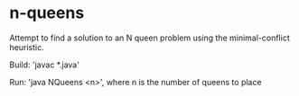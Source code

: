 # n-queens

Attempt to find a solution to an N queen problem using the minimal-conflict heuristic.

Build: 'javac *.java'

Run: 'java NQueens \<n\>', where n is the number of queens to place
